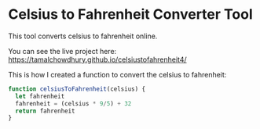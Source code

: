 # Celsius to Fahrenheit Converter Tool

This tool converts celsius to fahrenheit online.

You can see the live project here: https://tamalchowdhury.github.io/celsiustofahrenheit4/

This is how I created a function to convert the celsius to fahrenheit:

```js
function celsiusToFahrenheit(celsius) {
  let fahrenheit
  fahrenheit = (celsius * 9/5) + 32
  return fahrenheit
}
```